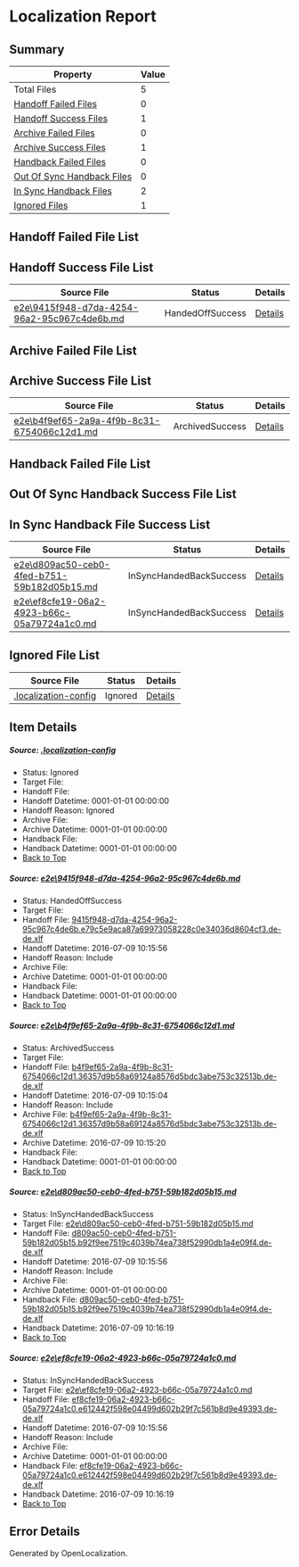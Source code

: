 # <a name='report-top'></a> Localization Report

## Summary
 Property | Value 
 -------- | ----- 
 Total Files | 5
[ Handoff Failed Files ](#handoff-failed-list)| 0
[ Handoff Success Files ](#handoff-success-list)| 1
[ Archive Failed Files ](#archive-failed-list)| 0
[ Archive Success Files ](#archive-success-list)| 1
[ Handback Failed Files ](#handback-failed-list)| 0
[ Out Of Sync Handback Files ](#outofsync-handback-success-list)| 0
[ In Sync Handback Files ](#insync-handback-success-list)| 2
[ Ignored Files ](#ignored-list)| 1

## <a name='handoff-failed-list'></a> Handoff Failed File List

## <a name='handoff-success-list'></a> Handoff Success File List
 Source File | Status | Details 
 ----------- | ------ | ------- 
 [e2e\9415f948-d7da-4254-96a2-95c967c4de6b.md](https://github.com/OpenLocalizationTestOrg/oltest/blob/610a8ecf9b9dfc9d7c5c1dd3edd1fe7748282db3/e2e/9415f948-d7da-4254-96a2-95c967c4de6b.md) | HandedOffSuccess | [Details](#d0ca5f0dd27025afe8b68d62aab2fbd543abb7ba1)

## <a name='archive-failed-list'></a> Archive Failed File List

## <a name='archive-success-list'></a> Archive Success File List
 Source File | Status | Details 
 ----------- | ------ | ------- 
 [e2e\b4f9ef65-2a9a-4f9b-8c31-6754066c12d1.md](https://github.com/OpenLocalizationTestOrg/oltest/blob/3e78e7056a147c32518b1ed93f58702533aec429/e2e/b4f9ef65-2a9a-4f9b-8c31-6754066c12d1.md) | ArchivedSuccess | [Details](#da7cc3d9bf21cad7d68ed4112379f7e91a3ed5ff2)

## <a name='handback-failed-list'></a> Handback Failed File List

## <a name='outofsync-handback-success-list'></a> Out Of Sync Handback Success File List

## <a name='insync-handback-success-list'></a> In Sync Handback File Success List
 Source File | Status | Details 
 ----------- | ------ | ------- 
 [e2e\d809ac50-ceb0-4fed-b751-59b182d05b15.md](https://github.com/OpenLocalizationTestOrg/oltest/blob/5436efa5864b3d2ad2398784ad52d74f48513e7f/e2e/d809ac50-ceb0-4fed-b751-59b182d05b15.md) | InSyncHandedBackSuccess | [Details](#f59ead4f707bc8d108ec7280dceb7c373baa1a6d3)
 [e2e\ef8cfe19-06a2-4923-b66c-05a79724a1c0.md](https://github.com/OpenLocalizationTestOrg/oltest/blob/5436efa5864b3d2ad2398784ad52d74f48513e7f/e2e/ef8cfe19-06a2-4923-b66c-05a79724a1c0.md) | InSyncHandedBackSuccess | [Details](#b14f43a4a286dc8e03b01bc2cc50bd55de50764a4)

## <a name='ignored-list'></a> Ignored File List
 Source File | Status | Details 
 ----------- | ------ | ------- 
 [.localization-config](https://github.com/OpenLocalizationTestOrg/oltest/blob/5436efa5864b3d2ad2398784ad52d74f48513e7f/.localization-config) | Ignored | [Details](#3d4f252ac210baf56311d7e97dcc2db10974dbd20)

## Item Details
##### <a name='3d4f252ac210baf56311d7e97dcc2db10974dbd20'></a> Source: [.localization-config](https://github.com/OpenLocalizationTestOrg/oltest/blob/5436efa5864b3d2ad2398784ad52d74f48513e7f/.localization-config)
* Status: Ignored
* Target File: 
* Handoff File: 
* Handoff Datetime: 0001-01-01 00:00:00
* Handoff Reason: Ignored
* Archive File: 
* Archive Datetime: 0001-01-01 00:00:00
* Handback File: 
* Handback Datetime: 0001-01-01 00:00:00
* [Back to Top](#report-top)

##### <a name='d0ca5f0dd27025afe8b68d62aab2fbd543abb7ba1'></a> Source: [e2e\9415f948-d7da-4254-96a2-95c967c4de6b.md](https://github.com/OpenLocalizationTestOrg/oltest/blob/610a8ecf9b9dfc9d7c5c1dd3edd1fe7748282db3/e2e/9415f948-d7da-4254-96a2-95c967c4de6b.md)
* Status: HandedOffSuccess
* Target File: 
* Handoff File: [9415f948-d7da-4254-96a2-95c967c4de6b.e79c5e9aca87a69973058228c0e34036d8604cf3.de-de.xlf](https://github.com/OpenLocalizationTestOrg/olhandoff-e2e/blob/eed61f1d78f6ebf6fc4f485029ef0f9f267d8aa4/ol-handoff/OpenLocalizationTestOrg/oltest-dede-fly/ci/9415f948-d7da-4254-96a2-95c967c4de6b.e79c5e9aca87a69973058228c0e34036d8604cf3.de-de.xlf)
* Handoff Datetime: 2016-07-09 10:15:56
* Handoff Reason: Include
* Archive File: 
* Archive Datetime: 0001-01-01 00:00:00
* Handback File: 
* Handback Datetime: 0001-01-01 00:00:00
* [Back to Top](#report-top)

##### <a name='da7cc3d9bf21cad7d68ed4112379f7e91a3ed5ff2'></a> Source: [e2e\b4f9ef65-2a9a-4f9b-8c31-6754066c12d1.md](https://github.com/OpenLocalizationTestOrg/oltest/blob/3e78e7056a147c32518b1ed93f58702533aec429/e2e/b4f9ef65-2a9a-4f9b-8c31-6754066c12d1.md)
* Status: ArchivedSuccess
* Target File: 
* Handoff File: [b4f9ef65-2a9a-4f9b-8c31-6754066c12d1.36357d9b58a69124a8576d5bdc3abe753c32513b.de-de.xlf](https://github.com/OpenLocalizationTestOrg/olhandoff-e2e/blob/3c5a6edab21ed71a6d69ca29341c4a09d4992640/ol-handoff/OpenLocalizationTestOrg/oltest-dede-fly/ci/ht/b4f9ef65-2a9a-4f9b-8c31-6754066c12d1.36357d9b58a69124a8576d5bdc3abe753c32513b.de-de.xlf)
* Handoff Datetime: 2016-07-09 10:15:04
* Handoff Reason: Include
* Archive File: [b4f9ef65-2a9a-4f9b-8c31-6754066c12d1.36357d9b58a69124a8576d5bdc3abe753c32513b.de-de.xlf](https://github.com/OpenLocalizationTestOrg/olhandoff-e2e/blob/b03db6e1253621c0cfb532a4f32ee9b661cf7e1d/ol-archive/OpenLocalizationTestOrg/oltest-dede-fly/ci/ht/b4f9ef65-2a9a-4f9b-8c31-6754066c12d1.36357d9b58a69124a8576d5bdc3abe753c32513b.de-de.xlf)
* Archive Datetime: 2016-07-09 10:15:20
* Handback File: 
* Handback Datetime: 0001-01-01 00:00:00
* [Back to Top](#report-top)

##### <a name='f59ead4f707bc8d108ec7280dceb7c373baa1a6d3'></a> Source: [e2e\d809ac50-ceb0-4fed-b751-59b182d05b15.md](https://github.com/OpenLocalizationTestOrg/oltest/blob/5436efa5864b3d2ad2398784ad52d74f48513e7f/e2e/d809ac50-ceb0-4fed-b751-59b182d05b15.md)
* Status: InSyncHandedBackSuccess
* Target File: [e2e\d809ac50-ceb0-4fed-b751-59b182d05b15.md](https://github.com/OpenLocalizationTestOrg/oltest-dede-fly/blob/b3fb04e1a229cebf8ae89b95162a9815c0e29118/e2e/d809ac50-ceb0-4fed-b751-59b182d05b15.md)
* Handoff File: [d809ac50-ceb0-4fed-b751-59b182d05b15.b92f9ee7519c4039b74ea738f52990db1a4e09f4.de-de.xlf](https://github.com/OpenLocalizationTestOrg/olhandoff-e2e/blob/eed61f1d78f6ebf6fc4f485029ef0f9f267d8aa4/ol-handoff/OpenLocalizationTestOrg/oltest-dede-fly/ci/d809ac50-ceb0-4fed-b751-59b182d05b15.b92f9ee7519c4039b74ea738f52990db1a4e09f4.de-de.xlf)
* Handoff Datetime: 2016-07-09 10:15:56
* Handoff Reason: Include
* Archive File: 
* Archive Datetime: 0001-01-01 00:00:00
* Handback File: [d809ac50-ceb0-4fed-b751-59b182d05b15.b92f9ee7519c4039b74ea738f52990db1a4e09f4.de-de.xlf](https://github.com/OpenLocalizationTestOrg/olhandback-e2e/blob/85bc88596aa22667363f85a46ee9ce519c6ccd68/ol-handback/OpenLocalizationTestOrg/oltest-dede-fly/ci/d809ac50-ceb0-4fed-b751-59b182d05b15.b92f9ee7519c4039b74ea738f52990db1a4e09f4.de-de.xlf)
* Handback Datetime: 2016-07-09 10:16:19
* [Back to Top](#report-top)

##### <a name='b14f43a4a286dc8e03b01bc2cc50bd55de50764a4'></a> Source: [e2e\ef8cfe19-06a2-4923-b66c-05a79724a1c0.md](https://github.com/OpenLocalizationTestOrg/oltest/blob/5436efa5864b3d2ad2398784ad52d74f48513e7f/e2e/ef8cfe19-06a2-4923-b66c-05a79724a1c0.md)
* Status: InSyncHandedBackSuccess
* Target File: [e2e\ef8cfe19-06a2-4923-b66c-05a79724a1c0.md](https://github.com/OpenLocalizationTestOrg/oltest-dede-fly/blob/b3fb04e1a229cebf8ae89b95162a9815c0e29118/e2e/ef8cfe19-06a2-4923-b66c-05a79724a1c0.md)
* Handoff File: [ef8cfe19-06a2-4923-b66c-05a79724a1c0.e612442f598e04499d602b29f7c561b8d9e49393.de-de.xlf](https://github.com/OpenLocalizationTestOrg/olhandoff-e2e/blob/eed61f1d78f6ebf6fc4f485029ef0f9f267d8aa4/ol-handoff/OpenLocalizationTestOrg/oltest-dede-fly/ci/ef8cfe19-06a2-4923-b66c-05a79724a1c0.e612442f598e04499d602b29f7c561b8d9e49393.de-de.xlf)
* Handoff Datetime: 2016-07-09 10:15:56
* Handoff Reason: Include
* Archive File: 
* Archive Datetime: 0001-01-01 00:00:00
* Handback File: [ef8cfe19-06a2-4923-b66c-05a79724a1c0.e612442f598e04499d602b29f7c561b8d9e49393.de-de.xlf](https://github.com/OpenLocalizationTestOrg/olhandback-e2e/blob/85bc88596aa22667363f85a46ee9ce519c6ccd68/ol-handback/OpenLocalizationTestOrg/oltest-dede-fly/ci/ef8cfe19-06a2-4923-b66c-05a79724a1c0.e612442f598e04499d602b29f7c561b8d9e49393.de-de.xlf)
* Handback Datetime: 2016-07-09 10:16:19
* [Back to Top](#report-top)


## Error Details

Generated by OpenLocalization.
